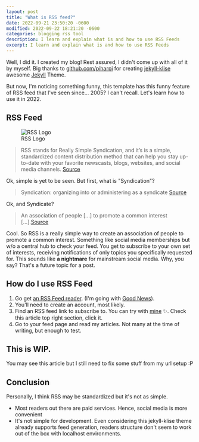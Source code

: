 ```yaml
---
layout: post
title: "What is RSS feed?"
date: 2022-09-21 23:50:20 -0600
modified: 2022-09-22 18:21:20 -0600
categories: blogging rss tool
description: I learn and explain what is and how to use RSS Feeds
excerpt: I learn and explain what is and how to use RSS Feeds
---
```


Well, I did it. I created my blog! Rest assured, I didn't come up with all of it by myself. Big thanks to [github.com/piharpi][piharpi] for creating [jekyll-klise][jekyll-klise] awesome [Jekyll][jekyll-home] Theme.

But now, I'm noticing something funny, this template has this funny feature of RSS feed that I've seen since... 2005? I can't recall. Let's learn how to use it in 2022.

## RSS Feed

<figure>
<img src="{{page.url}}/rss-logo.png" alt="RSS Logo">
<figcaption>RSS Logo</figcaption>
</figure>

> RSS stands for Really Simple Syndication, and it’s is a simple, standardized content distribution method that can help you stay up-to-date with your favorite newscasts, blogs, websites, and social media channels. [Source][rss-lifewire]

Ok, simple is yet to be seen. But first, what is "Syndication"?

> Syndication: organizing into or administering as a syndicate [Source][syndication]

Ok, and Syndicate?

> An association of people [...] to promote a common interest [...].[Source][syndicate]

Cool. So RSS is a really simple way to create an association of people to promote a common interest. Something like social media memberships but w/o a central hub to check your feed. You get to subscribe to your own set of interests, receiving notifications of only topics you specifically requested for. This sounds like **a nightmare** for mainstream social media. Why, you say? That's a future topic for a post.

## How do I use RSS Feed

1. Go get [an RSS Feed reader][top-7-readers]. (I'm going with [Good News][good-news]).
2. You'll need to create an account, most likely.
3. Find an RSS feed link to subscribe to. You can try with [mine](/feed.xml) ✨. Check this article top right section, click it.
4. Go to your feed page and read my articles. Not many at the time of writing, but enough to test.

## This is WIP.

You may see this article but I still need to fix some stuff from my url setup :P

## Conclusion

Personally, I think RSS may be standardized but it's not as simple.

- Most readers out there are paid services. Hence, social media is more convenient
- It's not simple for development. Even considering this jekyll-klise theme already supports feed generation, readers structure don't seem to work out of the box with localhost environments.

[piharpi]: https://github.com/piharpi
[jekyll-home]: https://jekyllrb.com/
[jekyll-klise]: https://github.com/piharpi/jekyll-klise
[rss-lifewire]: https://www.lifewire.com/what-is-an-rss-feed-4684568
[syndication]: https://www.wordnik.com/words/syndication
[syndicate]: https://www.wordnik.com/words/syndicate
[top-7-readers]: https://bloggingwizard.com/free-rss-feed-readers/
[good-news]: https://goodnews.click/